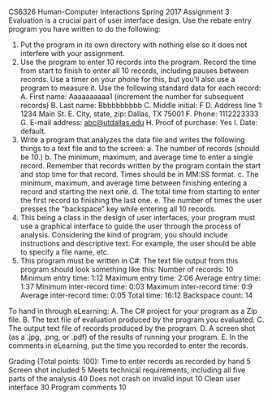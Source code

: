 CS6326 Human-Computer Interactions
Spring 2017
 Assignment 3
Evaluation is a crucial part of user interface design.  Use the rebate entry program you have written to do the following:
1.	Put the program in its own directory with nothing else so it does not interfere with your assignment.
2.	Use the program to enter 10 records into the program.  Record the time from start to finish to enter all 10 records, including pauses between records.  Use a timer on your phone for this, but you’ll also use a program to measure it.  Use the following standard data for each record:
A.	First name: Aaaaaaaaaa1 (increment the number for subsequent records)
B.	Last name: Bbbbbbbbbb
C.	Middle initial: F
D.	Address line 1: 1234 Main St.
E.	City, state, zip: Dallas, TX 75001
F.	Phone: 1112223333
G.	E-mail address: abc@utdallas.edu
H.	Proof of purchase: Yes
I.	Date: default.
3.	Write a program that analyzes the data file and writes the following things to a text file and to the screen:
a.	The number of records (should be 10.)
b.	The minimum, maximum, and average time to enter a single record.  Remember that records written by the program contain the start and stop time for that record.  Times should be in MM:SS format.
c.	The minimum, maximum, and average time between finishing entering a record and starting the next one.
d.	The total time from starting to enter the first record to finishing the last one.
e.	The number of times the user presses the “backspace” key while entering all 10 records.
4.	This being a class in the design of user interfaces, your program must use a graphical interface to guide the user through the process of analysis.  Considering the kind of program, you should include instructions and descriptive text.  For example, the user should be able to specify a file name, etc.
5.	This program must be written in C#.
The text file output from this program should look something like this:
	Number of records: 10
	Minimum entry time: 1:12
	Maximum entry time: 2:06
	Average entry time: 1:37
Minimum inter-record time: 0:03
	Maximum inter-record time: 0:9
	Average inter-record time: 0:05
	Total time: 16:12
	Backspace count: 14

To hand in through eLearning: 
A.	The C# project for your program as a Zip file.
B.	The text file of evaluation produced by the program you evaluated.
C.	The output text file of records produced by the program.
D.	A screen shot (as a .jpg, .png, or .pdf) of the results of running your program.
E.	In the comments in eLearning, put the time you recorded to enter the records.

Grading (Total points: 100):
Time to enter records as recorded by hand	5
Screen shot included	5
Meets technical requirements, including all five parts of the analysis	40
Does not crash on invalid input	10
Clean user interface	30
Program comments	10

